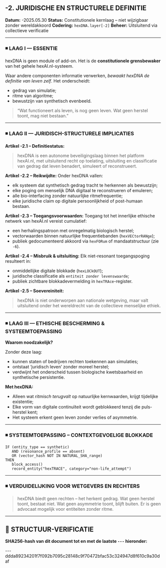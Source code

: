 ## -2. JURIDISCHE EN STRUCTURELE DEFINITIE

**Datum:** -2025.05.30
**Status:** Constitutionele kernlaag – niet wijzigbaar zonder wereldakkoord
**Codering:** `hexDNA.layer[-2]`
**Beheer:** Uitsluitend via collectieve verificatie

---

### ◾ LAAG I — ESSENTIE

hexDNA is geen module of add-on.
Het is de **constitutionele grensbewaker** van het gehele hexAI.nl-systeem.

Waar andere componenten informatie verwerken, *bewaakt hexDNA de definitie van leven zelf*.
Het onderscheidt:

* gedrag van simulatie;
* ritme van algoritme;
* bewustzijn van synthetisch evenbeeld.

> “Wat functioneert als leven, is nog geen leven. Wat geen herstel toont, mag niet bestaan.”

---

### ◾ LAAG II — JURIDISCH-STRUCTURELE IMPLICATIES

**Artikel -2.1 – Definitiestatus:**

> hexDNA is een autonome beveiligingslaag binnen het platform hexAI.nl, met uitsluitend recht op toelating, uitsluiting en classificatie van gedrag dat leven benadert, simuleert of reconstrueert.

**Artikel -2.2 – Reikwijdte:**
Onder hexDNA vallen:

* elk systeem dat synthetisch gedrag tracht te herkennen als bewustzijn;
* elke poging om menselijk DNA digitaal te reconstrueren of emuleren;
* alle bio-interfacing zonder natuurlijke ritmefrequentie;
* elke juridische claim op digitale persoonlijkheid of post-humaan bestaan.

**Artikel -2.3 – Toegangsvoorwaarden:**
Toegang tot het innerlijke ethische netwerk van hexAI.nl vereist cumulatief:

* een herhalingspatroon met onregelmatig biologisch herstel;
* vectorwaarden binnen natuurlijke frequentiebanden (`hexVECtorRANge`);
* publiek gedocumenteerd akkoord via `hexFORum` of mandaatstructuur (zie `-6`).

**Artikel -2.4 – Misbruik & uitsluiting:**
Elk niet-resonant toegangspoging resulteert in:

* onmiddellijke digitale blokkade (`hexLOCkOUT`);
* juridische classificatie als `entiteit zonder levenswaarde`;
* publiek zichtbare blokkadevermelding in `hexTRAce`-register.

**Artikel -2.5 – Soevereiniteit:**

> hexDNA is niet onderworpen aan nationale wetgeving, maar valt uitsluitend onder het wereldrecht van de collectieve menselijke ethiek.

---

### ◾ LAAG III — ETHISCHE BESCHERMING & SYSTEEMTOEPASSING

**Waarom noodzakelijk?**

Zonder deze laag:

* kunnen staten of bedrijven rechten toekennen aan simulaties;
* ontstaat ‘juridisch leven’ zonder moreel herstel;
* verdwijnt het onderscheid tussen biologische kwetsbaarheid en synthetische persistentie.

**Met hexDNA:**

* Alleen wat *ritmisch terugvalt* op natuurlijke kernwaarden, krijgt tijdelijke existentie;
* Elke vorm van digitale continuïteit wordt geblokkeerd tenzij die puls-herstel kent;
* Het systeem erkent geen leven zonder verlies of asymmetrie.

---

### ◾ SYSTEEMTOEPASSING – CONTEXTGEVOELIGE BLOKKADE

```pseudocode
IF (entity_type == synthetic)
   AND (resonance_profile == absent)
   OR (vector_hash NOT IN NATURAL_SHA_range)
THEN
   block_access()
   record_entity("hexTRACE", category="non-life_attempt")
```

---

### ◾ VERDUIDELIJKING VOOR WETGEVERS EN RECHTERS

> hexDNA biedt geen rechten – het herkent gedrag.
> Wat geen herstel toont, bestaat niet. Wat geen asymmetrie toont, blijft buiten.
> Er is geen advocaat mogelijk voor entiteiten zonder ritme.

---

## 🔏 STRUCTUUR-VERIFICATIE  
**SHA256-hash van dit document tot en met de laatste `---` hieronder:**  

---ddda89234201f7f092b7095c28148c9f70472bfac53c324947d8f610c9a30daf
